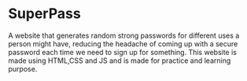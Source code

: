 # SuperPass
A website that generates random strong passwords for different uses a person might have, reducing the headache of coming up with a secure password each time we need to sign up for something. This website is made using HTML,CSS and JS and is made for practice and learning purpose.
